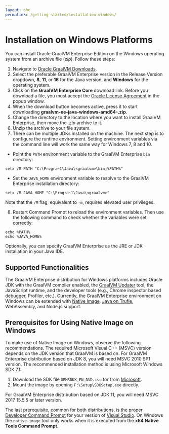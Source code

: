 ```yaml
---
layout: ohc
permalink: /getting-started/installation-windows/
---
```


# Installation on Windows Platforms

You can install Oracle GraalVM Enterprise Edition on the Windows operating system from an archive file (_zip_).
Follow these steps:

1. Navigate to [Oracle GraalVM Downloads](https://www.oracle.com/downloads/graalvm-downloads.html).
2. Select the preferable GraalVM Enterprise version in the Release Version dropdown, **8**, **11**, or **16** for the Java version, and **Windows** for the operating system.
3. Click on the **GraalVM Enterprise Core** download link. Before you download a file, you must accept the [Oracle License Agreement](https://www.oracle.com/downloads/licenses/graalvm-otn-license.html) in the popup window.
4. When the download button becomes active, press it to start downloading **graalvm-ee-java<version>-windows-amd64-<version>.zip**.
5. Change the directory to the location where you want to install GraalVM Enterprise, then move the _.zip_ archive to it.
6. Unzip the archive to your file system.
7. There can be multiple JDKs installed on the machine. The next step is to configure the runtime environment. Setting environment variables via the command line will work the same way for Windows 7, 8 and 10.
  - Point the `PATH` environment variable to the GraalVM Enterprise `bin` directory:
  ```shell
  setx /M PATH "C:\Progra~1\Java\<graalvm>\bin;%PATH%"
  ```
  - Set the `JAVA_HOME` environment variable to resolve to the GraalVM Enterprise installation directory:
  ```shell
  setx /M JAVA_HOME "C:\Progra~1\Java\<graalvm>"
  ```
  Note that the `/M` flag, equivalent to `-m`, requires elevated user privileges.

8. Restart Command Prompt to reload the environment variables. Then use the
following command to check whether the variables were set correctly:
```shell
echo %PATH%
echo %JAVA_HOME%
```

Optionally, you can specify GraalVM Enterprise as the JRE or JDK installation in your Java IDE.

## Supported Functionalities

The GraalVM Enterprise distribution for Windows platforms includes Oracle JDK with the GraalVM compiler enabled, the [GraalVM Updater](/reference-manual/graalvm-updater/) tool, the JavaScript runtime, and the developer tools (e.g., Chrome inspector based debugger, Profiler, etc.).
Currently, the GraalVM Enterprise environment on Windows can be extended with [Native Image](/reference-manual/native-image/), [Java on Trufle](/reference-manual/java-on-truffle/), WebAssembly, and Node.js support.

## Prerequisites for Using Native Image on Windows
To make use of Native Image on Windows, observe the following recommendations. The
required Microsoft Visual C++ (MSVC) version depends on the JDK version that
GraalVM is based on. For GraalVM Enterprise distribution based on JDK 8, you will need MSVC
2010 SP1 version. The recommended installation method is using Microsoft Windows
SDK 7.1:
1. Download the SDK file `GRMSDKX_EN_DVD.iso` for from [Microsoft](https://www.microsoft.com/en-gb/download).
2. Mount the image by opening `F:\Setup\SDKSetup.exe` directly.

For GraalVM Enterprise distribution based on JDK 11, you will need MSVC 2017 15.5.5 or later version.

The last prerequisite, common for both distributions, is the proper [Developer Command Prompt](https://docs.microsoft.com/en-us/cpp/build/building-on-the-command-line?view=vs-2019#developer_command_prompt_shortcuts) for your version of [Visual Studio](https://visualstudio.microsoft.com/vs/). On Windows the `native-image` tool only works when it is executed from the **x64 Native Tools Command Prompt**.
